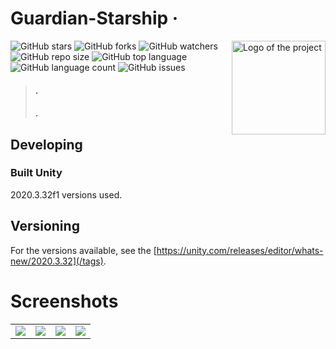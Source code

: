 # Guardian-Starship &middot; 

<img src="./endless_img/endless1.png" alt="Logo of the project"  width="150"  align="right">

![GitHub stars](https://img.shields.io/github/stars/kaanks/Guardian-Starship?style=social) ![GitHub forks](https://img.shields.io/github/forks/kaanks/Guardian-Starship?style=social) ![GitHub watchers](https://img.shields.io/github/watchers/kaanks/Guardian-Starship?style=social) ![GitHub repo size](https://img.shields.io/github/repo-size/kaanks/Guardian-Starship?style=plastic) ![GitHub top language](https://img.shields.io/github/languages/top/kaanks/Guardian-Starship?style=plastic) ![GitHub language count](https://img.shields.io/github/languages/count/kaanks/Guardian-Starship?style=plastic) ![GitHub issues](https://img.shields.io/github/issues/kaanks/EndlessRoad) 
<!-- ![GitHub last commit](https://img.shields.io/github/last-commit/kaanks/Guardian-Starship?color=red&style=plastic) -->
 

>#### .
>#### .


## Developing

### Built Unity
2020.3.32f1 versions used.

## Versioning

 For the versions available, see the [https://unity.com/releases/editor/whats-new/2020.3.32](/tags).


# Screenshots

<table>
   <tr>
      <td><img src="https://github.com/kaanks/Guardian-Starship/blob/main//endless_img/endless1.png?raw=true"></td>
      <td><img src="https://github.com/kaanks/Guardian-Starship/blob/main//endless_img/endless2.png?raw=true"></td>
      <td><img src="https://github.com/kaanks/Guardian-Starship/blob/main//endless_img/endless3.png?raw=true"></td>
      <td><img src="https://github.com/kaanks/Guardian-Starship/blob/main//endless_img/endless4.png?raw=true"></td>
   </tr>